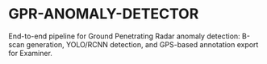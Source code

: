 # GPR-ANOMALY-DETECTOR
End-to-end pipeline for Ground Penetrating Radar anomaly detection: B-scan generation, YOLO/RCNN detection, and GPS-based annotation export for Examiner.
